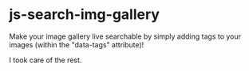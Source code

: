 # js-search-img-gallery

Make your image gallery live searchable by simply adding tags to your images (within the "data-tags" attribute)!

I took care of the rest.
